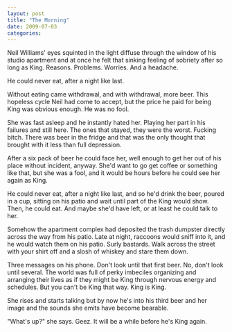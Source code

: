 ```yaml
---
layout: post
title: "The Morning"
date: 2009-07-03
categories: 
---
```


Neil Williams' eyes squinted in the light diffuse through the window of his
studio apartment and at once he felt that sinking feeling of sobriety after so
long as King. Reasons. Problems. Worries. And a headache.

He could never eat, after a night like last. 

Without eating came withdrawal, and with withdrawal, more beer. This hopeless
cycle Neil had come to accept, but the price he paid for being King was obvious
enough. He was no fool.

She was fast asleep and he instantly hated her. Playing her part in his
failures and still here. The ones that stayed, they were the worst. Fucking
bitch. There was beer in the fridge and that was the only thought that brought
with it less than full depression.

After a six pack of beer he could face her, well enough to get her out of his
place without incident, anyway. She'd want to go get coffee or something like
that, but she was a fool, and it would be hours before he could see her again as
King.

He could never eat, after a night like last, and so he'd drink the beer, poured
in a cup, sitting on his patio and wait until part of the King would show. Then,
he could eat. And maybe she'd have left, or at least he could talk to her. 

Somehow the apartment complex had deposited the trash dumpster directly across
the way from his patio. Late at night, raccoons would sniff into it, and he
would watch them on his patio. Surly bastards. Walk across the street with
your shirt off and a slosh of whiskey and stare them down. 

Three messages on his phone. Don't look until that first beer. No, don't look
until several. The world was full of perky imbeciles organizing and arranging
their lives as if they might be King through nervous energy and schedules. But
you can't be King that way. King is King.

She rises and starts talking but by now he's into his third beer and her image
and the sounds she emits have become bearable.

"What's up?" she says. Geez. It will be a while before he's King
again.